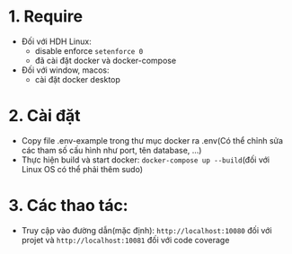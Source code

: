 # 1. Require
- Đối với HDH Linux:
  - disable enforce `setenforce 0`
  - đã cài đặt docker và docker-compose
- Đối với window, macos:
  - cài đặt docker desktop

# 2. Cài đặt
  - Copy file .env-example trong thư mục docker ra .env(Có thể chỉnh sửa các tham số cấu hình như port, tên database, ...)
  - Thực hiện build và start docker: `docker-compose up --build`(đối với Linux OS có thể phải thêm sudo)

# 3. Các thao tác:
  - Truy cập vào đường dẫn(mặc định): `http://localhost:10080` đối với projet và `http://localhost:10081` đối với code coverage
  